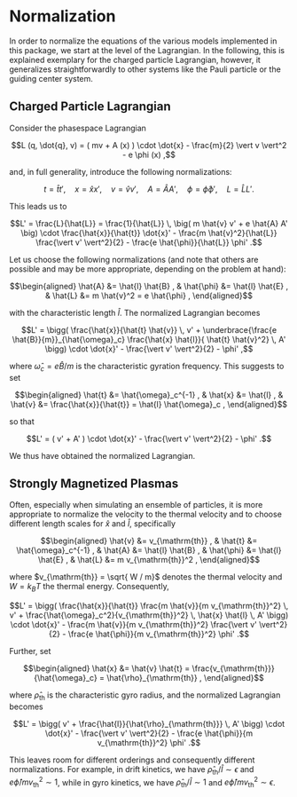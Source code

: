 # Normalization

In order to normalize the equations of the various models implemented in this package, we start at
the level of the Lagrangian. In the following, this is explained exemplary for the charged particle
Lagrangian, however, it generalizes straightforwardly to other systems like the Pauli particle or
the guiding center system.


## Charged Particle Lagrangian

Consider the phasespace Lagrangian
```math
L (q, \dot{q}, v) = ( mv + A (x) ) \cdot \dot{x}  - \frac{m}{2} \vert v \vert^2  - e \phi (x) ,
```

and, in full generality, introduce the following normalizations:
```math
t = \hat{t} t' , \quad
x = \hat{x} x' , \quad
v = \hat{v} v' , \quad
A = \hat{A} A' , \quad
\phi = \hat{\phi} \phi' , \quad
L = \hat{L} L ' .
```

This leads us to
```math
L'
= \frac{L}{\hat{L}}
= \frac{1}{\hat{L}} \, \big( m \hat{v} v' + e \hat{A} A' \big) \cdot \frac{\hat{x}}{\hat{t}} \dot{x}' - \frac{m \hat{v}^2}{\hat{L}} \frac{\vert v' \vert^2}{2} - \frac{e \hat{\phi}}{\hat{L}} \phi' .
```

Let us choose the following normalizations (and note that others are possible and may be more appropriate, depending on the problem at hand):
```math
\begin{aligned}
\hat{A} &= \hat{l} \hat{B} , &
\hat{\phi} &= \hat{l} \hat{E} , &
\hat{L} &= m \hat{v}^2 = e \hat{\phi} ,
\end{aligned}
```
with the characteristic length $\hat{l}$.
The normalized Lagrangian becomes
```math
L' = \bigg( \frac{\hat{x}}{\hat{t} \hat{v}} \, v' + \underbrace{\frac{e \hat{B}}{m}}_{\hat{\omega}_c} \frac{\hat{x} \hat{l}}{ \hat{t} \hat{v}^2} \, A' \bigg) \cdot \dot{x}' - \frac{\vert v' \vert^2}{2} - \phi' ,
```
where $\hat{\omega}_c = e \hat{B} / m$ is the characteristic gyration frequency.
This suggests to set
```math
\begin{aligned}
\hat{t} &= \hat{\omega}_c^{-1} , &
\hat{x} &= \hat{l} , &
\hat{v} &= \frac{\hat{x}}{\hat{t}} = \hat{l} \hat{\omega}_c ,
\end{aligned}
```
so that
```math
L' = ( v' + A' ) \cdot \dot{x}' - \frac{\vert v' \vert^2}{2} - \phi' .
```
We thus have obtained the normalized Lagrangian.


## Strongly Magnetized Plasmas

Often, especially when simulating an ensemble of particles, it is more appropriate to normalize the velocity to the thermal velocity and to choose different length scales for $\hat{x}$ and $\hat{l}$, specifically
```math
\begin{aligned}
\hat{v} &= v_{\mathrm{th}} , &
\hat{t} &= \hat{\omega}_c^{-1} , &
\hat{A} &= \hat{l} \hat{B} , &
\hat{\phi} &= \hat{l} \hat{E} , &
\hat{L} &= m v_{\mathrm{th}}^2 ,
\end{aligned}
```
where $v_{\mathrm{th}} = \sqrt{ W / m}$ denotes the thermal velocity and $W = k_B T$ the thermal energy.
Consequently,
```math
L' = \bigg( \frac{\hat{x}}{\hat{t}} \frac{m \hat{v}}{m v_{\mathrm{th}}^2} \, v' + \frac{\hat{\omega}_c^2}{v_{\mathrm{th}}^2} \, \hat{x} \hat{l} \, A' \bigg) \cdot \dot{x}' - \frac{m \hat{v}}{m v_{\mathrm{th}}^2} \frac{\vert v' \vert^2}{2} - \frac{e \hat{\phi}}{m v_{\mathrm{th}}^2} \phi' .
```
Further, set
```math
\begin{aligned}
\hat{x} &= \hat{v} \hat{t} = \frac{v_{\mathrm{th}}}{\hat{\omega}_c} = \hat{\rho}_{\mathrm{th}} ,
\end{aligned}
```
where $\hat{\rho}_{\mathrm{th}}$ is the characteristic gyro radius, and the normalized Lagrangian becomes
```math
L' = \bigg( v' + \frac{\hat{l}}{\hat{\rho}_{\mathrm{th}}} \, A' \bigg) \cdot \dot{x}' - \frac{\vert v' \vert^2}{2} - \frac{e \hat{\phi}}{m v_{\mathrm{th}}^2} \phi' .
```
This leaves room for different orderings and consequently different normalizations. 
For example, in drift kinetics, we have $\hat{\rho}_{\mathrm{th}} / \hat{l} \sim \epsilon$ and $e \hat{\phi} / m v_{\mathrm{th}}^2 \sim 1$, while in gyro kinetics, we have $\hat{\rho}_{\mathrm{th}} / \hat{l} \sim 1$ and $e \hat{\phi} / m v_{\mathrm{th}}^2 \sim \epsilon$.
